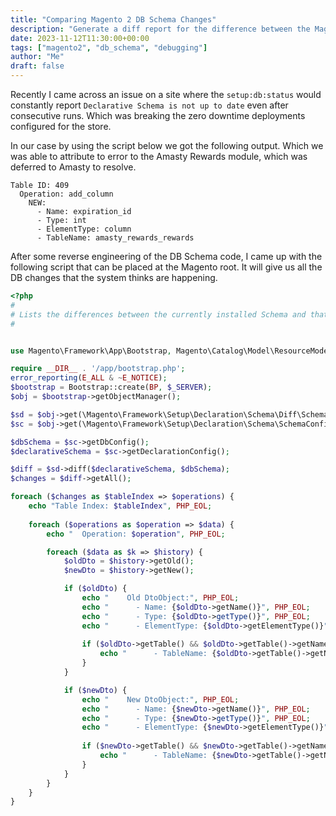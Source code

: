 ```yaml
---
title: "Comparing Magento 2 DB Schema Changes"
description: "Generate a diff report for the difference between the Magento 2 DB Schema in code, and the schema currently deployed."
date: 2023-11-12T11:30:00+00:00
tags: ["magento2", "db_schema", "debugging"]
author: "Me"
draft: false
---
```

Recently I came across an issue on a site where the `setup:db:status` would constantly report `Declarative Schema is not up to date` even after consecutive runs. Which was breaking the zero downtime deployments configured for the store. 

In our case by using the script below we got the following output. Which we was able to attribute to error to the Amasty Rewards module, which was deferred to Amasty to resolve.
```
Table ID: 409
  Operation: add_column
    NEW:
      - Name: expiration_id
      - Type: int
      - ElementType: column
      - TableName: amasty_rewards_rewards
```

After some reverse engineering of the DB Schema code, I came up with the following script that can be placed at the Magento root. It will give us all the DB changes that the system thinks are happening.
```php
<?php
#
# Lists the differences between the currently installed Schema and that parsed from db_schema.xml
#


use Magento\Framework\App\Bootstrap, Magento\Catalog\Model\ResourceModel\Product\CollectionFactory;

require __DIR__ . '/app/bootstrap.php';
error_reporting(E_ALL & ~E_NOTICE);
$bootstrap = Bootstrap::create(BP, $_SERVER);
$obj = $bootstrap->getObjectManager();

$sd = $obj->get(\Magento\Framework\Setup\Declaration\Schema\Diff\SchemaDiff::class);
$sc = $obj->get(\Magento\Framework\Setup\Declaration\Schema\SchemaConfigInterface::class);

$dbSchema = $sc->getDbConfig();
$declarativeSchema = $sc->getDeclarationConfig();

$diff = $sd->diff($declarativeSchema, $dbSchema);
$changes = $diff->getAll();

foreach ($changes as $tableIndex => $operations) {
    echo "Table Index: $tableIndex", PHP_EOL;
    
    foreach ($operations as $operation => $data) {
        echo "  Operation: $operation", PHP_EOL;

        foreach ($data as $k => $history) {
            $oldDto = $history->getOld();
            $newDto = $history->getNew();

            if ($oldDto) {
                echo "    Old DtoObject:", PHP_EOL;
                echo "      - Name: {$oldDto->getName()}", PHP_EOL;
                echo "      - Type: {$oldDto->getType()}", PHP_EOL;
                echo "      - ElementType: {$oldDto->getElementType()}", PHP_EOL;
                
                if ($oldDto->getTable() && $oldDto->getTable()->getName()) {
                    echo "      - TableName: {$oldDto->getTable()->getName()}", PHP_EOL;
                }
            }

            if ($newDto) {
                echo "    New DtoObject:", PHP_EOL;
                echo "      - Name: {$newDto->getName()}", PHP_EOL;
                echo "      - Type: {$newDto->getType()}", PHP_EOL;
                echo "      - ElementType: {$newDto->getElementType()}", PHP_EOL;
                
                if ($newDto->getTable() && $newDto->getTable()->getName()) {
                    echo "      - TableName: {$newDto->getTable()->getName()}", PHP_EOL;
                }
            }
        }
    }
}
```